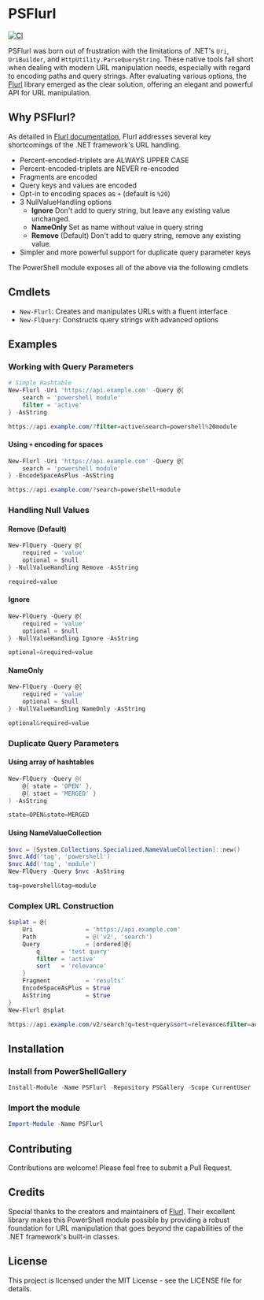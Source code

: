 # PSFlurl

[![CI](https://github.com/vercellone/PSFlurl/actions/workflows/ci.yml/badge.svg)](https://github.com/vercellone/PSFlurl/actions/workflows/ci.yml)

PSFlurl was born out of frustration with the limitations of .NET's `Uri`, `UriBuilder`, and `HttpUtility.ParseQueryString`. These native tools fall short when dealing with modern URL manipulation needs, especially with regard to encoding paths and query strings. After evaluating various options, the [Flurl](https://flurl.dev) library emerged as the clear solution, offering an elegant and powerful API for URL manipulation.

## Why PSFlurl?

As detailed in [Flurl documentation](https://flurl.dev/docs/fluent-url/), Flurl addresses several key shortcomings of the .NET framework's URL handling.

- Percent-encoded-triplets are ALWAYS UPPER CASE
- Percent-encoded-triplets are NEVER re-encoded
- Fragments are encoded
- Query keys and values are encoded
- Opt-in to encoding spaces as `+` (default is `%20`)
- 3 NullValueHandling options
  - **Ignore** Don't add to query string, but leave any existing value unchanged.
  - **NameOnly** Set as name without value in query string
  - **Remove** (Default) Don't add to query string, remove any existing value.
- Simpler and more powerful support for duplicate query parameter keys

The PowerShell module exposes all of the above via the following cmdlets

## Cmdlets

- `New-Flurl`: Creates and manipulates URLs with a fluent interface
- `New-FlQuery`: Constructs query strings with advanced options

## Examples

### Working with Query Parameters

```powershell
# Simple Hashtable
New-Flurl -Uri 'https://api.example.com' -Query @{
    search = 'powershell module'
    filter = 'active'
} -AsString

https://api.example.com/?filter=active&search=powershell%20module
```

#### Using `+` encoding for spaces

```powershell
New-Flurl -Uri 'https://api.example.com' -Query @{
    search = 'powershell module'
} -EncodeSpaceAsPlus -AsString

https://api.example.com/?search=powershell+module
```

### Handling Null Values

#### Remove (Default)
```powershell
New-FlQuery -Query @{
    required = 'value'
    optional = $null
} -NullValueHandling Remove -AsString

required=value
```

#### Ignore
```powershell
New-FlQuery -Query @{
    required = 'value'
    optional = $null
} -NullValueHandling Ignore -AsString

optional=&required=value
```

#### NameOnly
```powershell
New-FlQuery -Query @{
    required = 'value'
    optional = $null
} -NullValueHandling NameOnly -AsString

optional&required=value
```

### Duplicate Query Parameters

#### Using array of hashtables
```powershell
New-FlQuery -Query @(
    @{ state = 'OPEN' },
    @{ staet = 'MERGED' }
) -AsString

state=OPEN&state=MERGED
```

#### Using NameValueCollection
```powershell
$nvc = [System.Collections.Specialized.NameValueCollection]::new()
$nvc.Add('tag', 'powershell')
$nvc.Add('tag', 'module')
New-FlQuery -Query $nvc -AsString

tag=powershell&tag=module
```

### Complex URL Construction

```powershell
$splat = @{
    Uri               = 'https://api.example.com'
    Path              = @('v2', 'search')
    Query             = [ordered]@{
        q      = 'test query'
        filter = 'active'
        sort   = 'relevance'
    }
    Fragment          = 'results'
    EncodeSpaceAsPlus = $true
    AsString          = $true
}
New-Flurl @splat

https://api.example.com/v2/search?q=test+query&sort=relevance&filter=active#results
```

## Installation

### Install from PowerShellGallery

```powershell
Install-Module -Name PSFlurl -Repository PSGallery -Scope CurrentUser
```

### Import the module

```powershell
Import-Module -Name PSFlurl
```

## Contributing

Contributions are welcome! Please feel free to submit a Pull Request.

## Credits

Special thanks to the creators and maintainers of [Flurl](https://flurl.dev). Their excellent library makes this PowerShell module possible by providing a robust foundation for URL manipulation that goes beyond the capabilities of the .NET framework's built-in classes.

## License

This project is licensed under the MIT License - see the LICENSE file for details.